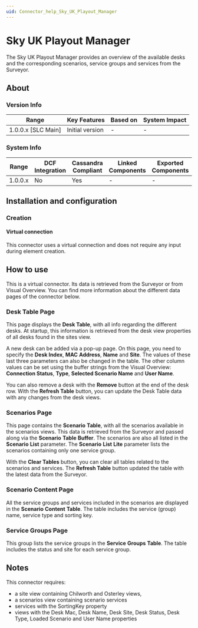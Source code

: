 ```yaml
---
uid: Connector_help_Sky_UK_Playout_Manager
---
```


# Sky UK Playout Manager

The Sky UK Playout Manager provides an overview of the available desks and the corresponding scenarios, service groups and services from the Surveyor.

## About

### Version Info

| **Range**            | **Key Features** | **Based on** | **System Impact** |
|----------------------|------------------|--------------|-------------------|
| 1.0.0.x \[SLC Main\] | Initial version  | \-           | \-                |

### System Info

| **Range** | **DCF Integration** | **Cassandra Compliant** | **Linked Components** | **Exported Components** |
|-----------|---------------------|-------------------------|-----------------------|-------------------------|
| 1.0.0.x   | No                  | Yes                     | \-                    | \-                      |

## Installation and configuration

### Creation

#### Virtual connection

This connector uses a virtual connection and does not require any input during element creation.

## How to use

This is a virtual connector. Its data is retrieved from the Surveyor or from Visual Overview. You can find more information about the different data pages of the connector below.

### Desk Table Page

This page displays the **Desk Table**, with all info regarding the different desks. At startup, this information is retrieved from the desk view properties of all desks found in the sites view.

A new desk can be added via a pop-up page. On this page, you need to specify the **Desk Index**, **MAC** **Address**, **Name** and **Site**. The values of these last three parameters can also be changed in the table.
The other column values can be set using the buffer strings from the Visual Overview: **Connection Status**, **Type**, **Selected Scenario Name** and **User Name**.

You can also remove a desk with the **Remove** button at the end of the desk row. With the **Refresh Table** button, you can update the Desk Table data with any changes from the desk views.

### Scenarios Page

This page contains the **Scenario** **Table**, with all the scenarios available in the scenarios views. This data is retrieved from the Surveyor and passed along via the **Scenario** **Table** **Buffer**. The scenarios are also all listed in the **Scenario** **List** parameter. The **Scenario** **List** **Lite** parameter lists the scenarios containing only one service group.

With the **Clear Tables** button, you can clear all tables related to the scenarios and services. The **Refresh Table** button updated the table with the latest data from the Surveyor.

### Scenario Content Page

All the service groups and services included in the scenarios are displayed in the **Scenario** **Content** **Table**. The table includes the service (group) name, service type and sorting key.

### Service Groups Page

This group lists the service groups in the **Service** **Groups** **Table**. The table includes the status and site for each service group.

## Notes

This connector requires:

- a site view containing Chilworth and Osterley views,
- a scenarios view containing scenario services
- services with the SortingKey property
- views with the Desk Mac, Desk Name, Desk Site, Desk Status, Desk Type, Loaded Scenario and User Name properties
